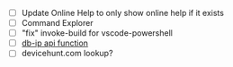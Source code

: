 * [ ] Update Online Help to only show online help if it exists
* [ ] Command Explorer
* [ ] "fix" invoke-build for vscode-powershell
* [ ] [db-ip api function](https://db-ip.com/api/free.php)
* [ ] devicehunt.com lookup?
